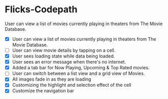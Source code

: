 # Flicks-Codepath
User can view a list of movies currently playing in theaters from The Movie Database.
- [x] User can view a list of movies currently playing in theaters from The Movie Database.
- [ ] User can view movie details by tapping on a cell.
- [x] User sees loading state while data being loaded.
- [x] User sees an error message when there's no internet.
- [x] Added a tab bar for Now Playing, Upcoming & Top Rated movies.
- [ ] User can switch between a list view and a grid view of Movies.
- [x] All images fade in as they are loading
- [x] Customizing the highlight and selection effect of the cell
- [x] Customize the navigation bar
